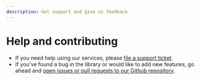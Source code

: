 ```yaml
---
description: Get support and give us feedback
---
```


# Help and contributing

- If you need help using our services, please [file a support ticket](https://support.emnify.com/hc/en-us/requests/new).
- If you've found a bug in the library or would like to add new features, go ahead and [open issues or pull requests to our Github repository](https://github.com/EMnify/emnify-sdk-python).
